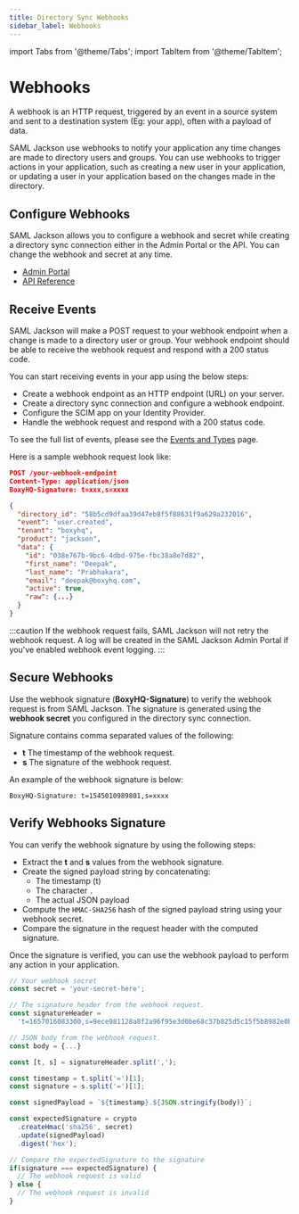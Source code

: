 ```yaml
---
title: Directory Sync Webhooks
sidebar_label: Webhooks
---
```


import Tabs from '@theme/Tabs';
import TabItem from '@theme/TabItem';

# Webhooks

A webhook is an HTTP request, triggered by an event in a source system and sent to a destination system (Eg: your app), often with a payload of data.

SAML Jackson use webhooks to notify your application any time changes are made to directory users and groups. You can use webhooks to trigger actions in your application, such as creating a new user in your application, or updating a user in your application based on the changes made in the directory.

## Configure Webhooks

SAML Jackson allows you to configure a webhook and secret while creating a directory sync connection either in the Admin Portal or the API. You can change the webhook and secret at any time.

- [Admin Portal](../admin-portal/directory-sync)
- [API Reference](api-reference#create-a-new-directory)

## Receive Events

SAML Jackson will make a POST request to your webhook endpoint when a change is made to a directory user or group. Your webhook endpoint should be able to receive the webhook request and respond with a 200 status code.

You can start receiving events in your app using the below steps:

- Create a webhook endpoint as an HTTP endpoint (URL) on your server.
- Create a directory sync connection and configure a webhook endpoint.
- Configure the SCIM app on your Identity Provider.
- Handle the webhook request and respond with a 200 status code.

To see the full list of events, please see the [Events and Types](events) page.

Here is a sample webhook request look like:

```json
POST /your-webhook-endpoint
Content-Type: application/json
BoxyHQ-Signature: t=xxx,s=xxxx

{
  "directory_id": "58b5cd9dfaa39d47eb8f5f88631f9a629a232016",
  "event": "user.created",
  "tenant": "boxyhq",
  "product": "jackson",
  "data": {
    "id": "038e767b-9bc6-4dbd-975e-fbc38a8e7d82",
    "first_name": "Deepak",
    "last_name": "Prabhakara",
    "email": "deepak@boxyhq.com",
    "active": true,
    "raw": {...}
  }
}
```

:::caution
If the webhook request fails, SAML Jackson will not retry the webhook request. A log will be created in the SAML Jackson Admin Portal if you've enabled webhook event logging.
:::

## Secure Webhooks

Use the webhook signature (**BoxyHQ-Signature**) to verify the webhook request is from SAML Jackson. The signature is generated using the **webhook secret** you configured in the directory sync connection.

Signature contains comma separated values of the following:

- **t** The timestamp of the webhook request.
- **s** The signature of the webhook request.

An example of the webhook signature is below:

```
BoxyHQ-Signature: t=1545010989801,s=xxxx
```

## Verify Webhooks Signature

You can verify the webhook signature by using the following steps:

- Extract the **t** and **s** values from the webhook signature.
- Create the signed payload string by concatenating:
  - The timestamp (t)
  - The character `.`
  - The actual JSON payload
- Compute the `HMAC-SHA256` hash of the signed payload string using your webhook secret.
- Compare the signature in the request header with the computed signature.

Once the signature is verified, you can use the webhook payload to perform any action in your application.

```javascript showLineNumbers
// Your webhook secret
const secret = 'your-secret-here';

// The signature header from the webhook request.
const signatureHeader =
  't=1657016083300,s=9ece981128a8f2a96f95e3d0be68c37b825d5c15f5b8982e0b7e198a76621866';

// JSON body from the webhook request.
const body = {...}

const [t, s] = signatureHeader.split(',');

const timestamp = t.split('=')[1];
const signature = s.split('=')[1];

const signedPayload = `${timestamp}.${JSON.stringify(body)}`;

const expectedSignature = crypto
  .createHmac('sha256', secret)
  .update(signedPayload)
  .digest('hex');

// Compare the expectedSignature to the signature
if(signature === expectedSignature) {
  // The webhook request is valid
} else {
  // The webhook request is invalid
}
```

